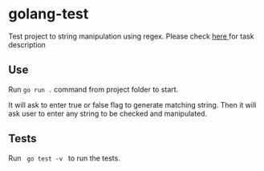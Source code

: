 # golang-test

Test project to string manipulation using regex. Please check <a href ="/docs/task.MD">here </a> for task description

## Use

Run <code>go run .</code> command from project folder to start.

It will ask to enter true or false flag to generate matching string. Then it will ask user to enter any string to be checked and manipulated.

## Tests

Run <code>  go test -v </code> to run the tests.
